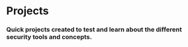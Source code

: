 # Projects
### Quick projects created to test and learn about the different security tools and concepts.
